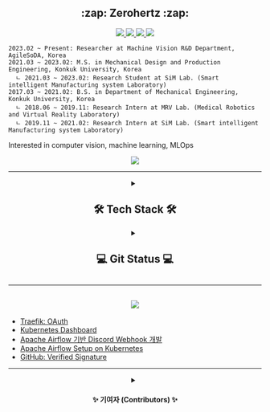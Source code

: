 <h2 align = "center">
    :zap: Zerohertz :zap:
</h2>

<p align = "center">
    <a href="https://github.com/Zerohertz/Zerohertz/blob/main/CV.pdf">
        <img src="https://img.shields.io/badge/Curriculum Vitae-5C3EE8?style=for-the-badge&logo=OpenCV&logoColor=white"/>
    </a>
    <a href = "https://scholar.google.com/citations?user=TxiJyc0AAAAJ">
        <img src="https://img.shields.io/badge/Google Scholar-4285F4?style=for-the-badge&logo=googlescholar&logoColor=white"/>
    </a>
    <a href = "https://www.linkedin.com/in/hyogeun-oh-67470b242/">
        <img src="https://img.shields.io/badge/LinkedIn-0A66C2?style=for-the-badge&logo=LinkedIn&logoColor=white"/>
    </a>
    <a href="mailto:ohg3417@gmail.com">
        <img src="https://img.shields.io/badge/Gmail-EA4335?style=for-the-badge&logo=Gmail&logoColor=white"/>
    </a>
</p>

~~~
2023.02 ~ Present: Researcher at Machine Vision R&D Department, AgileSoDA, Korea
2021.03 ~ 2023.02: M.S. in Mechanical Design and Production Engineering, Konkuk University, Korea
  ㄴ 2021.03 ~ 2023.02: Research Student at SiM Lab. (Smart intelligent Manufacturing system Laboratory)
2017.03 ~ 2021.02: B.S. in Department of Mechanical Engineering, Konkuk University, Korea
  ㄴ 2018.06 ~ 2019.11: Research Intern at MRV Lab. (Medical Robotics and Virtual Reality Laboratory)
  ㄴ 2019.11 ~ 2021.02: Research Intern at SiM Lab. (Smart intelligent Manufacturing system Laboratory)
~~~

Interested in computer vision, machine learning, MLOps

<p align = "center">
    <img src="https://hits.seeyoufarm.com/api/count/incr/badge.svg?url=https%3A%2F%2Fgithub.com%2FZerohertz&count_bg=%2379C83D&title_bg=%23555555&icon=&icon_color=%23E7E7E7&title=hits&edge_flat=false"/>
</p>

***

<details>
<summary align="center">
<h2 align = "center">
    🛠️ Tech Stack 🛠️
</h2>
</summary>
<div align="center">

<h3 align = "center">
    Proficient in
</h3>

<p align = "center">
    <img src="https://img.shields.io/badge/Python-3766AB?style=flat-square&logo=Python&logoColor=white"/> <img src="https://img.shields.io/badge/MATLAB-800a0a?style=flat-square&logo=McDonald's&logoColor=white"/>
</p>

<h4 align = "center">
    Python Module
</h4>

<p align = "center">
    <img src="https://img.shields.io/badge/NumPy-013243?style=flat-square&logo=NumPy&logoColor=white"/> <img src="https://img.shields.io/badge/pandas-150458?style=flat-square&logo=pandas&logoColor=white"/> <img src="https://img.shields.io/badge/Matplotlib-3F4F75?style=flat-square&logo=Soundcharts&logoColor=white"/>
</p>
<p align = "center">
    <img src="https://img.shields.io/badge/scikit--learn-F7931E?style=flat-square&logo=scikit-learn&logoColor=white"/> <img src="https://img.shields.io/badge/PyTorch-EE4C2C?style=flat-square&logo=PyTorch&logoColor=white"/> <img src="https://img.shields.io/badge/TensorFlow-FF6F00?style=flat-square&logo=TensorFlow&logoColor=white"/>
</p>
<p align = "center">
    <img src="https://img.shields.io/badge/OpenCV-5C3EE8?style=flat-square&logo=OpenCV&logoColor=white"/> <img src="https://img.shields.io/badge/FastAPI-009688?style=flat-square&logo=FastAPI&logoColor=white"/> <img src="https://img.shields.io/badge/Gradio-EE8332?style=flat-square&logo=Openlayers&logoColor=white"/>
</p>

<h3 align = "center">
    Familiar with
</h3>

<p align = "center">
    <img src="https://img.shields.io/badge/C-A8B9CC?style=flat-square&logo=C&logoColor=white"/> <img src="https://img.shields.io/badge/C++-00599C?style=flat-square&logo=Cplusplus&logoColor=white"/> <img src="https://img.shields.io/badge/Cython-00599C?style=flat-square&logo=Python&logoColor=white"/> <img src="https://img.shields.io/badge/Docker-2496ED?style=flat-square&logo=Docker&logoColor=white"/> <img src="https://img.shields.io/badge/Kubernetes-326CE5?style=flat-square&logo=Kubernetes&logoColor=white"/> <img src="https://img.shields.io/badge/ONNX-005CED?style=flat-square&logo=ONNX&logoColor=white"/> <img src="https://img.shields.io/badge/R-276DC3?style=flat-square&logo=R&logoColor=white"/> <img src="https://img.shields.io/badge/TensorRT-76B900?style=flat-square&logo=nvidia&logoColor=white"/> <img src="https://img.shields.io/badge/Triton%20Inference%20Server-76B900?style=flat-square&logo=nvidia&logoColor=white"/>
</p>

<h3 align = "center">
    Experience with
</h3>

<p align = "center">
    <img src="https://img.shields.io/badge/Amazon EC2-FF9900?style=flat-square&logo=Amazon EC2&logoColor=white"/> <img src="https://img.shields.io/badge/Apache Airflow-017CEE?style=flat-square&logo=Apache Airflow&logoColor=white"/> <img src="https://img.shields.io/badge/Apache Kafka-231F20?style=flat-square&logo=ApacheKafka&logoColor=white"/> <img src="https://img.shields.io/badge/GitHub Actions-2088FF?style=flat-square&logo=GitHub Actions&logoColor=white"/> <img src="https://img.shields.io/badge/Go-00ACD7?style=flat-square&logo=Go&logoColor=white"/> <img src="https://img.shields.io/badge/Grafana-F46800?style=flat-square&logo=Grafana&logoColor=white"/> <img src="https://img.shields.io/badge/MLflow-0194E2?style=flat-square&logo=MLflow&logoColor=white"/> <img src="https://img.shields.io/badge/MySQL-4479A1?style=flat-square&logo=MySQL&logoColor=white"/> <img src="https://img.shields.io/badge/PostgreSQL-4169E1?style=flat-square&logo=PostgreSQL&logoColor=white"/> <img src="https://img.shields.io/badge/Prometheus-E6522C?style=flat-square&logo=Prometheus&logoColor=white"/> <img src="https://img.shields.io/badge/Traefik Proxy-24A1C1?style=flat-square&logo=Traefik Proxy&logoColor=white"/>
</p>

<h3 align = "center">
    Previous experience
</h3>

<p align = "center">
    <img src="https://img.shields.io/badge/Ansys-FFB71B?style=flat-square&logo=Ansys&logoColor=white"/> <img src="https://img.shields.io/badge/Arduino-00979D?style=flat-square&logo=Arduino&logoColor=white"/> <img src="https://img.shields.io/badge/Catia-005386?style=flat-square&logo=Dassault Systèmes&logoColor=white"/> <img src="https://img.shields.io/badge/LabVIEW-FFDB00?style=flat-square&logo=LabVIEW&logoColor=white"/> <img src="https://img.shields.io/badge/Raspberry Pi-A22846?style=flat-square&logo=RaspberryPi&logoColor=white"/> <img src="https://img.shields.io/badge/Unreal Engine-0E1128?style=flat-square&logo=UnrealEngine&logoColor=white"/>
</p>

</div>
</details>

<details>
<summary align="center">
<h2 align = "center">
    💻 Git Status 💻
</h2>
</summary>
<div align="center">

<img align="center" src="https://github-readme-stats-zerohertz.vercel.app/api?username=zerohertz&card_width=500&hide_title=true&show_icons=true&count_private=true&text_color=800a0a&icon_color=800a0a&border_color=800a0a&bg_color=ffffff&ring_color=a00a0a"/>
</br>
<img align="center" src="https://github-readme-streak-stats.herokuapp.com/?user=zerohertz&background=ffffff&border=800a0a&stroke=800a0a&ring=800a0a&fire=ff0000&currStreakNum=800a0a&sideNums=800a0a&currStreakLabel=800a0a&card_width=500"/>
</br>    
<img align="center" src="https://github-readme-stats.vercel.app/api/top-langs/?username=zerohertz&card_width=500&layout=compact&hide=Jupyter%20Notebook,HTML,CSS,JavaScript,XSLT,Stylus,Nunjucks&langs_count=10&hide_title=true&text_color=800a0a&icon_color=800a0a&border_color=800a0a&bg_color=ffffff&ring_color=a00a0a"/>    
    
</div>
</details>

***

<h2 align = "center">
    <a href = "https://zerohertz.github.io/">
        <img src="https://img.shields.io/badge/Zerohertz's%20Blog-800a0a?style=for-the-badge&logo=beatsbydre&logoColor=white"/>
    </a>
</h2>

<!-- BLOG-POST-LIST:START -->
- [Traefik: OAuth](https://zerohertz.github.io/traefik-oauth/)
- [Kubernetes Dashboard](https://zerohertz.github.io/k8s-dashboard/)
- [Apache Airflow 기반 Discord Webhook 개발](https://zerohertz.github.io/airflow-discord/)
- [Apache Airflow Setup on Kubernetes](https://zerohertz.github.io/k8s-airflow/)
- [GitHub: Verified Signature](https://zerohertz.github.io/github-verified-signature/)
<!-- BLOG-POST-LIST:END -->

---

<details>
<summary align="center">
<h4 align = "center">
    ✨ 기여자 (Contributors) ✨
</h4>
</summary>
<div align="center">

<table align='center'>
  <tr>
    <td align="center"><img src="https://avatars.githubusercontent.com/u/42334717" width="100px;" alt=""/><br/><sub><b>:zap: 오효근 :zap:</b></sub><br/></td>
    <td align="center"><img src="https://user-images.githubusercontent.com/42334717/234809693-ac3601da-fbb2-44f7-a79b-85fa0e16e2aa.png" width="100px;" alt=""/><br/><sub><b>:black_cat: 먼지 :black_cat:</b></sub></td>
</table>

</div>
</details>
